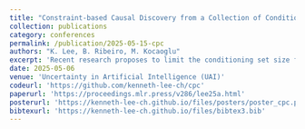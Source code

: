 ```yaml
---
title: "Constraint-based Causal Discovery from a Collection of Conditioning Sets"
collection: publications
category: conferences
permalink: /publication/2025-05-15-cpc
authors: "K. Lee, B. Ribeiro, M. Kocaoglu"
excerpt: 'Recent research proposes to limit the conditioning set size for robust causal discovery. However, the existing algorithms require exhaustive testing of all CI relations with conditioning set sizes up to a certain integer $k$. This becomes problematic in practice when variables with large support are present, as it makes CI tests less reliable due to near-deterministic relationships, thereby violating the faithfulness assumption. To address this issue, we propose a causal discovery algorithm that only uses CI tests where the conditioning sets are restricted to a given set of conditioning sets including the empty set.'
date: 2025-05-06
venue: 'Uncertainty in Artificial Intelligence (UAI)'
codeurl: 'https://github.com/kenneth-lee-ch/cpc'
paperurl: 'https://proceedings.mlr.press/v286/lee25a.html'
posterurl: 'https://kenneth-lee-ch.github.io/files/posters/poster_cpc.pdf'
bibtexurl: 'https://kenneth-lee-ch.github.io/files/bibtex3.bib'
---
```

